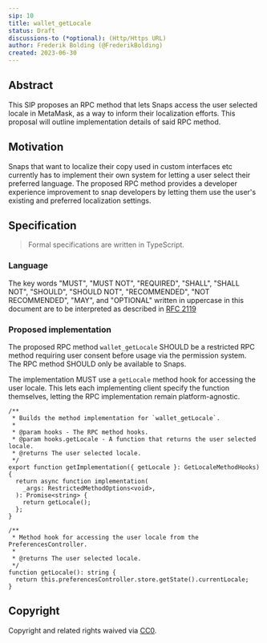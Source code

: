 ```yaml
---
sip: 10
title: wallet_getLocale
status: Draft
discussions-to (*optional): (Http/Https URL)
author: Frederik Bolding (@FrederikBolding)
created: 2023-06-30
---
```


## Abstract

This SIP proposes an RPC method that lets Snaps access the user selected locale in MetaMask, as a way to inform their localization efforts. This proposal will outline implementation details of said RPC method.

## Motivation

Snaps that want to localize their copy used in custom interfaces etc currently has to implement their own system for letting a user select their preferred language. The proposed RPC method provides a developer experience improvement to snap developers by letting them use the user's existing and preferred localization settings.

## Specification

> Formal specifications are written in TypeScript.

### Language

The key words "MUST", "MUST NOT", "REQUIRED", "SHALL", "SHALL NOT",
"SHOULD", "SHOULD NOT", "RECOMMENDED", "NOT RECOMMENDED", "MAY", and
"OPTIONAL" written in uppercase in this document are to be interpreted as described in [RFC 2119](https://www.ietf.org/rfc/rfc2119.txt)

### Proposed implementation

The proposed RPC method `wallet_getLocale` SHOULD be a restricted RPC method requiring user consent before usage via the permission system. The RPC method SHOULD only be available to Snaps.

The implementation MUST use a `getLocale` method hook for accessing the user locale. This lets each implementing client specify the function themselves, letting the RPC implementation remain platform-agnostic.

```tsx
/**
 * Builds the method implementation for `wallet_getLocale`.
 *
 * @param hooks - The RPC method hooks.
 * @param hooks.getLocale - A function that returns the user selected locale.
 * @returns The user selected locale.
 */
export function getImplementation({ getLocale }: GetLocaleMethodHooks) {
  return async function implementation(
    _args: RestrictedMethodOptions<void>,
  ): Promise<string> {
    return getLocale();
  };
}
```

```tsx
/**
 * Method hook for accessing the user locale from the PreferencesController.
 *
 * @returns The user selected locale.
 */
function getLocale(): string {
  return this.preferencesController.store.getState().currentLocale;
}
```

## Copyright

Copyright and related rights waived via [CC0](../LICENSE).
